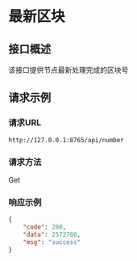 # 最新区块

## 接口概述

该接口提供节点最新处理完成的区块号

## 请求示例

### 请求URL

`http://127.0.0.1:8765/api/number`

### 请求方法

Get


### 响应示例

```json
{
	"code": 200,
	"data": 2572780,
	"msg": "success"
}
```